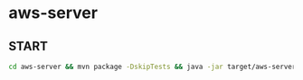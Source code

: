 # aws-server

## START

```sh
cd aws-server && mvn package -DskipTests && java -jar target/aws-server-1.0.0.jar
```
